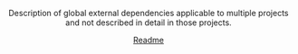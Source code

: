 <p align="center">Description of global external dependencies applicable to multiple projects and not described in detail in those projects.<p/>

<p align="center">
  <a href="https://github.com/andry81/externals/tree/HEAD/README_EN.txt">Readme</a>
<!--
• <a href="...">...</a>
-->
</p>
